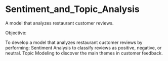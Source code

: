 # Sentiment_and_Topic_Analysis
A model that analyzes restaurant customer reviews.

Objective:

To develop a model that analyzes restaurant customer reviews by performing:
	Sentiment Analysis to classify reviews as positive, negative, or neutral.
	Topic Modeling to discover the main themes in customer feedback.
